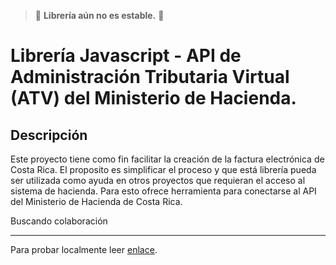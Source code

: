 
> 🛑 **Librería aún no es estable.** 🛑

# Librería Javascript - API de Administración Tributaria Virtual (ATV) del Ministerio de Hacienda.

## Descripción
Este proyecto tiene como fin facilitar la creación de la factura electrónica de Costa Rica. El proposito es simplificar el proceso y que está librería pueda ser utilizada como ayuda en otros proyectos que requieran el acceso al sistema de hacienda. Para esto ofrece herramienta para conectarse al API del Ministerio de Hacienda de Costa Rica.


Buscando colaboración

-------

Para probar localmente leer [enlace](/examples/README.md).
